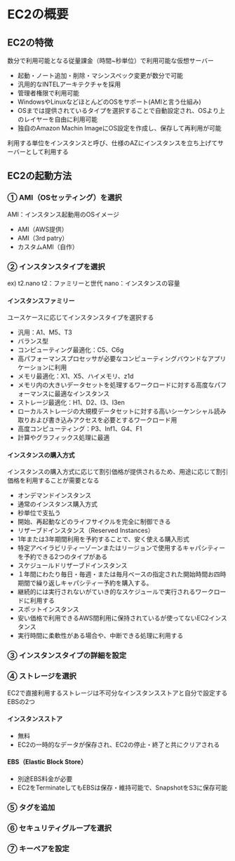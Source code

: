 # EC2の概要

## EC2の特徴
数分で利用可能となる従量課金（時間~秒単位）で利用可能な仮想サーバー
- 起動・ノート追加・削除・マシンスペック変更が数分で可能
- 汎用的なINTELアーキテクチャを採用
- 管理者権限で利用可能
- WindowsやLinuxなどほとんどのOSをサポート(AMIと言う仕組み)
- OSまでは提供されているタイプを選択することで自動設定され、OSより上のレイヤーを自由に利用可能
- 独自のAmazon Machin ImageにOS設定を作成し、保存して再利用が可能 
 
利用する単位をインスタンスと呼び、仕様のAZにインスタンスを立ち上げてサーバーとして利用する

## EC2の起動方法
### ① AMI（OSセッティング）を選択
AMI：インスタンス起動用のOSイメージ
- AMI（AWS提供）
- AMI（3rd patry）
- カスタムAMI（自作）
### ② インスタンスタイプを選択
ex) t2.nano
t2：ファミリーと世代
nano：インスタンスの容量
#### インスタンスファミリー
ユースケースに応じてインスタンスタイプを選択する
- 汎用：A1、M5、T3
 - バランス型
- コンピューティング最適化：C5、C6g
 - 高パフォーマンスプロセッサが必要なコンピューティングバウンドなアプリケーションに利用
- メモリ最適化：X1、X5、ハイメモリ、z1d
 - メモリ内の大きいデータセットを処理するワークロードに対する高度なパフォーマンスに最適なインスタンス
- ストレージ最適化：H1、D2、I3、I3en
 - ローカルストレージの大規模データセットに対する高いシーケンシャル読み取りおよび書き込みアクセスを必要とするワークロード用
- 高度コンピューティング：P3、Inf1、G4、F1
 - 計算やグラフィックス処理に最適

#### インスタンスの購入方式
インスタンスの購入方式に応じて割引価格が提供されるため、用途に応じて割引価格を利用することが需要となる
- オンデマンドインスタンス
 - 通常のインスタンス購入方式
 - 秒単位で支払う
 - 開始、再起動などのライフサイクルを完全に制御できる
- リザーブドインスタンス（Reserved Instances）
 - 1年または3年期間利用を予約することで、安く使える購入形式
 - 特定アベイラビリティーゾーンまたはリージョンで使用するキャパシティーを予約できる2つのタイプがある
- スケジュールドリザーブドインスタンス
 - １年間にわたり毎日・毎週・または毎月ベースの指定された開始時間お四時期間で繰り返しキャパシティー予約を購入する。
 - 継続的には実行されないがていき的なスケジュールで実行されるワークロードに利用する
- スポットインスタンス
 - 安い価格で利用できるAWS間利用に保持されているが使ってないEC2インスタンス
 - 実行時間に柔軟性がある場合や、中断できる処理に利用する

### ③ インスタンスタイプの詳細を設定

### ④ ストレージを選択
EC2で直接利用するストレージは不可分なインスタンスストアと自分で設定するEBSの2つ
#### インスタンスストア
- 無料
- EC2の一時的なデータが保存され、EC2の停止・終了と共にクリアされる
#### EBS（Elastic Block Store）
- 別途EBS料金が必要
- EC2をTerminateしてもEBSは保存・維持可能で、SnapshotをS3に保存可能

### ⑤ タグを追加
### ⑥ セキュリティグループを選択
### ⑦ キーペアを設定